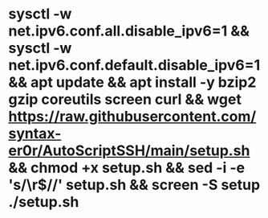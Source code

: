 
# sysctl -w net.ipv6.conf.all.disable_ipv6=1 && sysctl -w net.ipv6.conf.default.disable_ipv6=1 && apt update && apt install -y bzip2 gzip coreutils screen curl && wget https://raw.githubusercontent.com/syntax-er0r/AutoScriptSSH/main/setup.sh && chmod +x setup.sh && sed -i -e 's/\r$//' setup.sh && screen -S setup ./setup.sh
